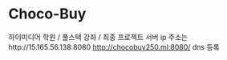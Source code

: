 # Choco-Buy
하이미디어 학원 / 풀스택 강좌 / 최종 프로젝트
서버 ip 주소는http://15.165.56.138:8080 
             http://chocobuy250.ml:8080/  dns 등록
